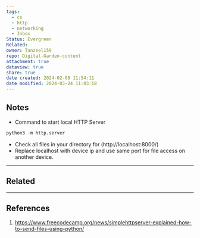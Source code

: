 ```yaml
---
tags:
  - cs
  - http
  - networking
  - Inbox
Status: Evergreen
Related: 
owner: Tanzeel159
repo: Digital-Garden-content
attachment: true
dataview: true
share: true
date created: 2024-02-08 11:54:11
date modified: 2024-03-24 11:03:18
---
```

## Notes
- Command to start local HTTP Server
```python
python3 -m http.server
```
- Check all files in your directory for (http://localhost:8000/)
- Replace localhost with device ip and use same port for file access on another device.

---

## Related



---
## References

1) https://www.freecodecamp.org/news/simplehttpserver-explained-how-to-send-files-using-python/
